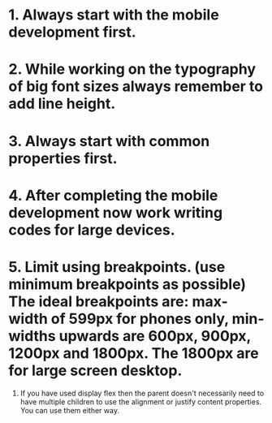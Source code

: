 # 1. Always start with the mobile development first.

# 2. While working on the typography of big font sizes always remember to add line height.

# 3. Always start with common properties first.

# 4. After completing the mobile development now work writing codes for large devices.

# 5. Limit using breakpoints. (use minimum breakpoints as possible) The ideal breakpoints are: max-width of 599px for phones only, min-widths upwards are 600px, 900px, 1200px and 1800px. The 1800px are for large screen desktop.

<!-- !NEW THING LEARNT!!!!! -->

1. If you have used display flex then the parent doesn't necessarily need to have multiple children to use the alignment or justify content properties. You can use them either way.

